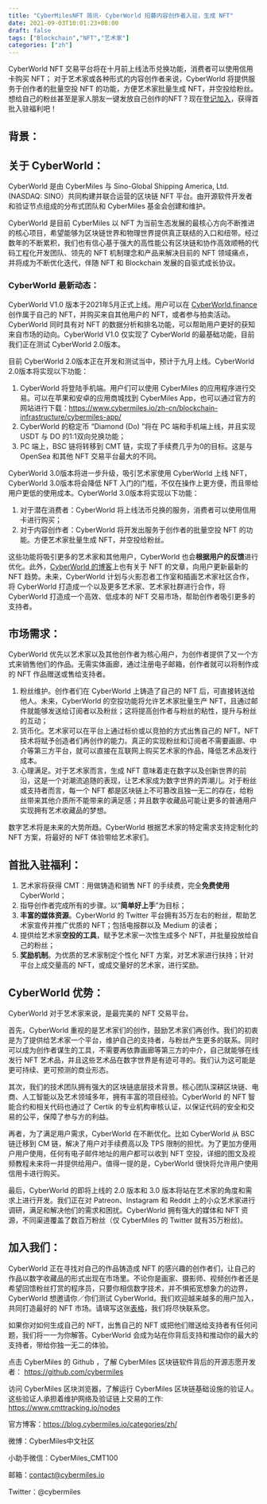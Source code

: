 ```yaml
---
title: "CyberMilesNFT 简讯- CyberWorld 招募内容创作者入驻，生成 NFT"
date: 2021-09-03T10:01:23+08:00
draft: false
tags: ["Blockchain","NFT","艺术家"]
categories: ["zh"]
---
```

CyberWorld NFT 交易平台将在十月前上线法币兑换功能，消费者可以使用信用卡购买 NFT； 对于艺术家或各种形式的内容创作者来说，CyberWorld 将提供服务于创作者的批量空投 NFT 的功能，方便艺术家批量生成 NFT，并空投给粉丝。想给自己的粉丝甚至是家人朋友一键发放自己创作的NFT？现在[登记加入](https://forms.gle/5TSsuHDYwKMazk4JA)，获得首批入驻福利吧！

## 背景：

## 关于 CyberWorld：

CyberWorld 是由 CyberMiles 与 Sino-Global Shipping America, Ltd.(NASDAQ: SINO）共同构建并联合运营的区块链 NFT 平台。由开源软件开发者和验证节点组成的分布式团队和 CyberMiles 基金会创建和维护。

CyberWorld 是目前 CyberMiles 以 NFT 为当前生态发展的最核心方向不断推进的核心项目，希望能够为区块链世界和物理世界提供真正联结的入口和纽带。经过数年的不断累积，我们也有信心基于强大的高性能公有区块链和协作高效顺畅的代码工程化开发团队、领先的 NFT 机制理念和产品来解决目前的 NFT 领域痛点，并将成为不断优化迭代，伴随 NFT 和 Blockchain 发展的自驱式成长协议。

### CyberWorld 最新动态：

CyberWorld V1.0 版本于2021年5月正式上线。用户可以在 [CyberWorld.finance](https://www.cyberworld.finance/#/) 创作属于自己的 NFT，并购买来自其他用户的 NFT，或者参与拍卖活动。 CyberWorld 同时具有对 NFT 的数据分析和排名功能，可以帮助用户更好的获知来自市场的动向。CyberWorld V1.0 仅实现了 CyberWorld 的最基础功能，目前我们正在测试 CyberWorld 2.0版本。

目前 CyberWorld 2.0版本正在开发和测试当中，预计于九月上线。CyberWorld 2.0版本将实现以下功能：

1. CyberWorld 将登陆手机端。用户们可以使用 CyberMiles 的应用程序进行交易。可以在苹果和安卓的应用商城找到 CyberMiles App，也可以通过官方的网站进行下载：https://www.cybermiles.io/zh-cn/blockchain-infrastructure/cybermiles-app/ 
2. CyberWorld 的稳定币 “Diamond (Do) ”将在 PC 端和手机端上线，并且实现 USDT 与 DO 的1:1双向兑换功能；
3. PC 端上，BSC 链将转移到 CMT 链，实现了手续费几乎为0的目标。这是与 OpenSea 和其他 NFT 交易平台最大的不同。

CyberWorld 3.0版本将进一步升级，吸引艺术家使用 CyberWorld 上线 NFT，CyberWorld 3.0版本将会降低 NFT 入门的门槛，不仅在操作上更方便，而且带给用户更低的使用成本。CyberWorld 3.0版本将实现以下功能：

1. 对于潜在消费者：CyberWorld 将上线法币兑换的服务，消费者可以使用信用卡进行购买；
2. 对于内容创作者：CyberWorld 将开发出服务于创作者的批量空投 NFT 的功能。方便艺术家批量生成 NFT，并空投给粉丝。

这些功能将吸引更多的艺术家和其他用户，CyberWorld 也会**根据用户的反馈**进行优化。此外，[CyberWorld 的博客](https://blog.cybermiles.io/categories/zh/)上也有关于 NFT 的文章，向用户更新最新的 NFT 趋势。未来，CyberWorld 计划与火影忍者工作室和插画艺术家社区合作，将 CyberWorld 打造成一个以及更多艺术家、艺术家社群进行合作，将 CyberWorld 打造成一个高效、低成本的 NFT 交易市场，帮助创作者吸引更多的支持者。

## 市场需求：

CyberWorld 优先以艺术家以及其他创作者为核心用户，为创作者提供了又一个方式来销售他们的作品。无需实体画廊，通过注册电子邮箱，创作者就可以将制作成的 NFT 作品赠送或售给支持者。

1. 粉丝维护。创作者们在 CyberWorld 上铸造了自己的 NFT 后，可直接转送给他人。未来，CyberWorld 的空投功能将允许艺术家批量生产 NFT，且通过邮件就能够发送给订阅者以及粉丝；这将提高创作者与粉丝的粘性，提升与粉丝的互动；
2. 货币化。艺术家可以在平台上通过标价或以竞拍的方式出售自己的 NFT。NFT 技术将赋予创造者们再创作的能力。真正的实现粉丝和订阅者不需要画廊、中介等第三方平台，就可以直接在互联网上购买艺术家的作品，降低艺术品发行成本。
3. 心理满足。对于艺术家而言，生成 NFT 意味着走在数字以及创新世界的前沿，这是一个对潮流追随的表现，让艺术家成为数字世界的弄潮儿。对于粉丝或支持者而言，每一个 NFT 都是区块链上不可篡改且独一无二的存在，给粉丝带来其他介质所不能带来的满足感；并且数字收藏品可能让更多的普通用户实现拥有艺术收藏品的梦想。

数字艺术将是未来的大势所趋。CyberWorld 根据艺术家的特定需求支持定制化的 NFT 方案，将最好的 NFT 体验带给艺术家们。

## 首批入驻福利：

1. 艺术家将获得 CMT：用做铸造和销售 NFT 的手续费，完全**免费使用** CyberWorld；
2. 指导创作者完成所有的步骤。以“**简单好上手**”为目标；
3. **丰富的媒体资源**。CyberWorld 的 Twitter 平台拥有35万左右的粉丝，帮助艺术家宣传并推广优质的 NFT；包括电报群以及 Medium 的读者；
4. 提供给艺术家**空投的工具**，赋予艺术家一次性生成多个 NFT，并批量投放给自己的粉丝；
5. **奖励机制**。为优质的艺术家制定个性化 NFT 方案，对艺术家进行扶持；针对平台上成交量高的 NFT，或成交量好的艺术家，进行奖励。

## CyberWorld 优势：

CyberWorld 对于艺术家来说，是最完美的 NFT 交易平台。

首先，CyberWorld 重视的是艺术家们的创作，鼓励艺术家们再创作。我们的初衷是为了提供给艺术家一个平台，维护自己的支持者，与粉丝产生更多的联系。同时可以成为创作者谋生的工具，不需要再依靠画廊等第三方的中介，自己就能够在线发行 NFT 艺术品，并且这些艺术品在数字世界是有迹可寻的。我们认为这可能是更可持续、更可预测的商业形态。

其次，我们的技术团队拥有强大的区块链底层技术背景。核心团队深耕区块链、电商、人工智能以及艺术领域多年，拥有丰富的项目经验。CyberWorld 的 NFT 智能合约和相关代码也通过了 Certik 的专业机构审核认证，以保证代码的安全和交易的公平，保障了参与方的利益。

再者，为了满足用户需求，CyberWorld 在不断优化。比如 CyberWorld 从 BSC 链迁移到 CM 链，解决了用户对手续费高以及 TPS 限制的担忧。为了更加方便用户用户使用，任何有电子邮件地址的用户都可以收到 NFT 空投，详细的图文及视频教程未来将一并提供给用户。值得一提的是，CyberWorld 很快将允许用户使用信用卡进行购买。

最后，CyberWorld 的即将上线的 2.0 版本和 3.0 版本将站在艺术家的角度和需求上进行开发。我们正在对 Patreon、Instagram 和 Reddit 上的小众艺术家进行调研，满足和解决他们的需求和困扰。CyberWorld 拥有强大的媒体和 NFT 资源，不同渠道覆盖了数百万粉丝（仅 CyberMiles 的 Twitter 就有35万粉丝)。

## 加入我们：

CyberWorld 正在寻找对自己的作品铸造成 NFT 的感兴趣的创作者们，让自己的作品以数字收藏品的形式出现在市场里。不论你是画家、摄影师、视频创作者还是希望回馈粉丝打赏的程序员，只要你相信数字技术，并不惧拓宽想象力的边界，CyberWorld 想邀请你／你们测试 CyberWorld。我们欢迎越来越多的用户加入，共同打造最好的 NFT 市场。请填写这张[表格](https://forms.gle/5TSsuHDYwKMazk4JA)，我们将尽快联系您。

如果你对如何生成自己的 NFT，出售自己的 NFT 或把他们赠送给支持者有任何问题，我们将一一为你解答。CyberWorld 会成为站在你背后支持和推动你的最大的支持者，带给你独一无二的体验。

点击 CyberMiles 的 Github ，了解 CyberMiles 区块链软件背后的开源志愿开发者： https://github.com/cybermiles
 
访问 CyberMiles 区块浏览器，了解运行 CyberMiles 区块链基础设施的验证人。这些验证人承担着维护网络及验证链上交易的工作: https://www.cmttracking.io/nodes

官方博客：https://blog.cybermiles.io/categories/zh/

微博：CyberMiles中文社区

小助手微信：CyberMiles_CMT100

邮箱：contact@cybermiles.io

Twitter：@cybermiles
